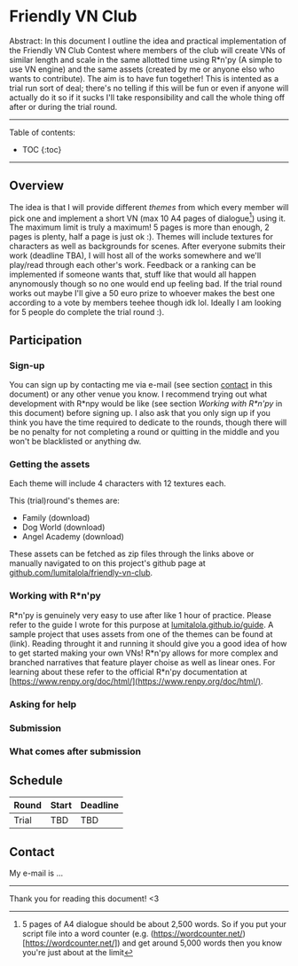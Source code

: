 # Friendly VN Club

Abstract: In this document I outline the idea and practical implementation of the Friendly VN Club Contest where members of the club will create VNs of similar length and scale in the same allotted time using R\*n'py (A simple to use VN engine) and the same assets (created by me or anyone elso who wants to contribute). The aim is to have fun together! This is intented as a trial run sort of deal; there's no telling if this will be fun or even if anyone will actually do it so if it sucks I'll take responsibility and call the whole thing off after or during the trial round.

---

Table of contents:
* TOC
{:toc}

---

## Overview
The idea is that I will provide different *themes* from which every member will pick one and implement a short VN (max 10 A4 pages of dialogue[^word_count]) using it. The maximum limit is truly a maximum! 5 pages is more than enough, 2 pages is plenty, half a page is just ok :). Themes will include textures for characters as well as backgrounds for scenes. After everyone submits their work (deadline TBA), I will host all of the works somewhere and we'll play/read through each other's work. Feedback or a ranking can be implemented if someone wants that, stuff like that would all happen anynomously though so no one would end up feeling bad. If the trial round works out maybe I'll give a 50 euro prize to whoever makes the best one according to a vote by members teehee though idk lol. Ideally I am looking for 5 people do complete the trial round :).

## Participation

### Sign-up
You can sign up by contacting me via e-mail (see section [contact](#contact) in this document) or any other venue you know. I recommend trying out what development with R\*npy would be like (see section *Working with R\*n'py* in this document) before signing up.  I also ask that you only sign up if you think you have the time required to dedicate to the rounds, though there will be no penalty for not completing a round or quitting in the middle and you won't be blacklisted or anything dw.

### Getting the assets
Each theme will include 4 characters with 12 textures each.

This (trial)round's themes are:
+ Family (download)
+ Dog World (download)
+ Angel Academy (download)

These assets can be fetched as zip files through the links above or manually navigated to on this project's github page at [github.com/lumitalola/friendly-vn-club](github.com/lumitalola/friendly-vn-club).

### Working with R\*n'py
R\*n'py is genuinely very easy to use after like 1 hour of practice. Please refer to the guide I wrote for this purpose at [lumitalola.github.io/guide](guide.md). A sample project that uses assets from one of the themes can be found at (link). Reading throught it and running it should give you a good idea of how to get started making your own VNs! R\*n'py allows for more complex and branched narratives that feature player choise as well as linear ones. For learning about these refer to the official R\*n'py documentation at [https://www.renpy.org/doc/html/](https://www.renpy.org/doc/html/).

### Asking for help

### Submission

### What comes after submission

## Schedule

| Round | Start | Deadline | 
| --- | --- | --- |
| Trial | TBD | TBD |

## Contact

My e-mail is ...

---

Thank you for reading this document! <3

[^word_count]: 5 pages of A4 dialogue should be about 2,500 words. So if you put your script file into a word counter (e.g. (https://wordcounter.net/)[https://wordcounter.net/]) and get around 5,000 words then you know you're just about at the limit
